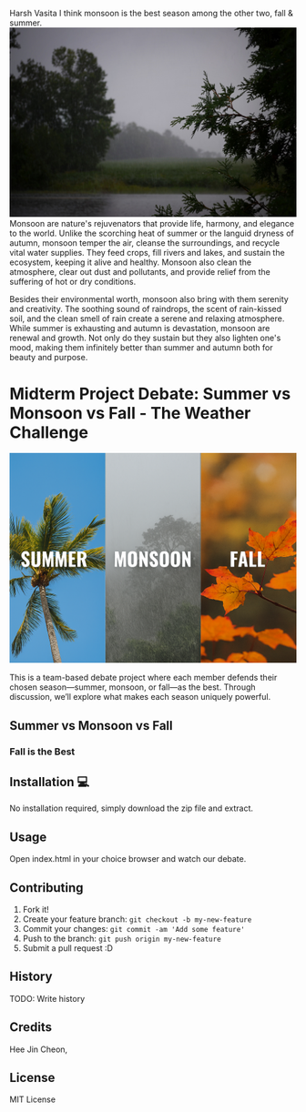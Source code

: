 Harsh Vasita
I think monsoon is the best season among the other two, fall & summer.
![image alt](https://github.com/jake-hxf3/name_name_hw2/blob/d99ebb5780b3bc21c80205136c74ede045a2f426/rain-storm.jpg)
Monsoon are nature's rejuvenators that provide life, harmony, and elegance to the world. Unlike the scorching heat of summer or the languid dryness of autumn, monsoon temper the air, cleanse the surroundings, and recycle vital water supplies. They feed crops, fill rivers and lakes, and sustain the ecosystem, keeping it alive and healthy. Monsoon also clean the atmosphere, clear out dust and pollutants, and provide relief from the suffering of hot or dry conditions.

Besides their environmental worth, monsoon also bring with them serenity and creativity. The soothing sound of raindrops, the scent of rain-kissed soil, and the clean smell of rain create a serene and relaxing atmosphere. While summer is exhausting and autumn is devastation, monsoon are renewal and growth. Not only do they sustain but they also lighten one's mood, making them infinitely better than summer and autumn both for beauty and purpose.
# Midterm Project Debate: Summer vs Monsoon vs Fall - The Weather Challenge
![Picture of 3 weather Summer, Monsoon, and Fall](images/debate_main.png)

This is a team-based debate project where each member defends their chosen season—summer, monsoon, or fall—as the best. Through discussion, we’ll explore what makes each season uniquely powerful.

## Summer vs Monsoon vs Fall

### Fall is the Best


## Installation 💻
No installation required, simply download the zip file and extract.
## Usage
Open index.html in your choice browser and watch our debate.

## Contributing 
1. Fork it!
2. Create your feature branch: `git checkout -b my-new-feature`
3. Commit your changes: `git commit -am 'Add some feature'`
4. Push to the branch: `git push origin my-new-feature`
5. Submit a pull request :D

## History
TODO: Write history
## Credits
Hee Jin Cheon, 
## License
MIT License
